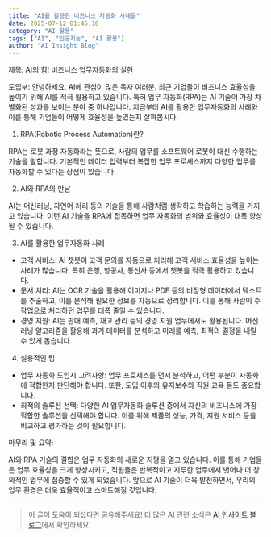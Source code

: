 ```yaml
---
title: "AI를 활용한 비즈니스 자동화 사례들"
date: 2025-07-12 01:45:18
category: "AI 활용"
tags: ["AI", "인공지능", "AI 활용"]
author: "AI Insight Blog"
---
```


제목: AI의 힘! 비즈니스 업무자동화의 실현

도입부: 
안녕하세요, AI에 관심이 많은 독자 여러분. 최근 기업들이 비즈니스 효율성을 높이기 위해 AI를 적극 활용하고 있습니다. 특히 업무 자동화(RPA)는 AI 기술이 가장 차별화된 성과를 보이는 분야 중 하나입니다. 지금부터 AI를 활용한 업무자동화의 사례와 이를 통해 기업들이 어떻게 효율성을 높였는지 살펴봅시다.

1. RPA(Robotic Process Automation)란?

RPA는 로봇 과정 자동화라는 뜻으로, 사람의 업무를 소프트웨어 로봇이 대신 수행하는 기술을 말합니다. 기본적인 데이터 입력부터 복잡한 업무 프로세스까지 다양한 업무를 자동화할 수 있다는 장점이 있습니다.

2. AI와 RPA의 만남

AI는 머신러닝, 자연어 처리 등의 기술을 통해 사람처럼 생각하고 학습하는 능력을 가지고 있습니다. 이런 AI 기술을 RPA에 접목하면 업무 자동화의 범위와 효율성이 대폭 향상될 수 있습니다.

3. AI를 활용한 업무자동화 사례

- 고객 서비스: AI 챗봇이 고객 문의를 자동으로 처리해 고객 서비스 효율성을 높이는 사례가 많습니다. 특히 은행, 항공사, 통신사 등에서 챗봇을 적극 활용하고 있습니다.
- 문서 처리: AI는 OCR 기술을 활용해 이미지나 PDF 등의 비정형 데이터에서 텍스트를 추출하고, 이를 분석해 필요한 정보를 자동으로 정리합니다. 이를 통해 사람이 수작업으로 처리하던 업무를 대폭 줄일 수 있습니다.
- 경영 지원: AI는 판매 예측, 재고 관리 등의 경영 지원 업무에서도 활용됩니다. 머신러닝 알고리즘을 활용해 과거 데이터를 분석하고 미래를 예측, 최적의 결정을 내릴 수 있게 돕습니다.

4. 실용적인 팁

- 업무 자동화 도입시 고려사항: 업무 프로세스를 먼저 분석하고, 어떤 부분이 자동화에 적합한지 판단해야 합니다. 또한, 도입 이후의 유지보수와 직원 교육 등도 중요합니다.
- 최적의 솔루션 선택: 다양한 AI 업무자동화 솔루션 중에서 자신의 비즈니스에 가장 적합한 솔루션을 선택해야 합니다. 이를 위해 제품의 성능, 가격, 지원 서비스 등을 비교하고 평가하는 것이 필요합니다.

마무리 및 요약:

AI와 RPA 기술의 결합은 업무 자동화의 새로운 지평을 열고 있습니다. 이를 통해 기업들은 업무 효율성을 크게 향상시키고, 직원들은 반복적이고 지루한 업무에서 벗어나 더 창의적인 업무에 집중할 수 있게 되었습니다. 앞으로 AI 기술이 더욱 발전하면서, 우리의 업무 환경은 더욱 효율적이고 스마트해질 것입니다.

---

> 이 글이 도움이 되셨다면 공유해주세요! 
> 더 많은 AI 관련 소식은 [AI 인사이트 블로그](https://tonyhwang1004.github.io/ai-insight-blog)에서 확인하세요.
